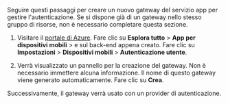
Seguire questi passaggi per creare un nuovo gateway del servizio app per gestire l'autenticazione. Se si dispone già di un gateway nello stesso gruppo di risorse, non è necessario completare questa sezione.

1. Visitare il [portale di Azure]. Fare clic su **Esplora tutto** > **App per dispositivi mobili** > e sul back-end appena creato. Fare clic su **Impostazioni** > **Dispositivi mobili** > **Autenticazione utente**. 

2. Verrà visualizzato un pannello per la creazione del gateway. Non è necessario immettere alcuna informazione. Il nome di questo gateway viene generato automaticamente. Fare clic su **Crea**.

Successivamente, il gateway verrà usato con un provider di autenticazione.

<!-- URLs. -->
[portale di Azure]: https://portal.azure.com/

<!---HONumber=Oct15_HO3-->